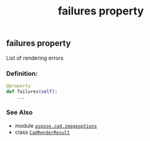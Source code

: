 ﻿---
title: failures property
second_title: Aspose.CAD for Python via .NET API References
description: 
type: docs
weight: 30
url: /python-net/aspose.cad.imageoptions/cadrenderresult/failures/
is_root: false
---

## failures property


List of rendering errors
### Definition:
```python
@property
def failures(self):
    ...
```

### See Also
* module [`aspose.cad.imageoptions`](../../)
* class [`CadRenderResult`](/cad/python-net/aspose.cad.imageoptions/cadrenderresult)
